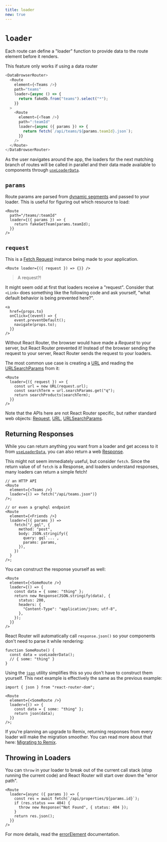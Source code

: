 ```yaml
---
title: loader
new: true
---
```


# `loader`

Each route can define a "loader" function to provide data to the route element before it renders.

<docs-error>This feature only works if using a data router</docs-error>

```js [5-7,12-14]
<DataBrowserRouter>
  <Route
    element={<Teams />}
    path="teams"
    loader={async () => {
      return fakeDb.from("teams").select("*");
    }}
  >
    <Route
      element={<Team />}
      path=":teamId"
      loader={async ({ params }) => {
        return fetch(`/api/teams/${params.teamId}.json`);
      }}
    />
  </Route>
</DataBrowserRouter>
```

As the user navigates around the app, the loaders for the next matching branch of routes will be called in parallel and their data made available to components through [`useLoaderData`][useloaderdata].

## `params`

Route params are parsed from [dynamic segments][dynamicsegments] and passed to your loader. This is useful for figuring out which resource to load:

```tsx
<Route
  path="/teams/:teamId"
  loader={({ params }) => {
    return fakeGetTeam(params.teamId);
  }}
/>
```

## `request`

This is a [Fetch Request][request] instance being made to your application.

```tsx
<Route loader={({ request }) => {}} />
```

> A request?!

It might seem odd at first that loaders receive a "request". Consider that `<Link>` does something like the following code and ask yourself, "what default behavior is being prevented here?".

```tsx [4]
<a
  href={props.to}
  onClick={(event) => {
    event.preventDefault();
    navigate(props.to);
  }}
/>
```

Without React Router, the browser would have made a <i>Request</i> to your server, but React Router prevented it! Instead of the browser sending the request to your server, React Router sends the request to your loaders.

The most common use case is creating a [URL][url] and reading the [URLSearchParams][urlsearchparams] from it:

```tsx
<Route
  loader={({ request }) => {
    const url = new URL(request.url);
    const searchTerm = url.searchParams.get("q");
    return searchProducts(searchTerm);
  }}
/>
```

Note that the APIs here are not React Router specific, but rather standard web objects: [Request][request], [URL][url], [URLSearchParams][urlsearchparams].

## Returning Responses

While you can return anything you want from a loader and get access to it from [`useLoaderData`][useloaderdata], you can also return a web [Response][response].

This might not seem immediately useful, but consider `fetch`. Since the return value of of `fetch` is a Response, and loaders understand responses, many loaders can return a simple fetch!

```tsx [4,11-17]
// an HTTP API
<Route
  element={<Teams />}
  loader={() => fetch("/api/teams.json")}
/>;

// or even a graphql endpoint
<Route
  element={<Friends />}
  loader={({ params }) =>
    fetch("/_gql", {
      method: "post",
      body: JSON.stringify({
        query: gql`...`,
        params: params,
      }),
    })
  }
/>;
```

You can construct the response yourself as well:

```tsx [5-10]
<Route
  element={<SomeRoute />}
  loader={() => {
    const data = { some: "thing" };
    return new Response(JSON.stringify(data), {
      status: 200,
      headers: {
        "Content-Type": "application/json; utf-8",
      },
    });
  }}
/>
```

React Router will automatically call `response.json()` so your components don't need to parse it while rendering:

```tsx
function SomeRoute() {
  const data = useLoaderData();
  // { some: "thing" }
}
```

Using the [`json`][json] utility simplifies this so you don't have to construct them yourself. This next example is effectively the same as the previous example:

```tsx
import { json } from "react-router-dom";

<Route
  element={<SomeRoute />}
  loader={() => {
    const data = { some: "thing" };
    return json(data);
  }}
/>;
```

If you're planning an upgrade to Remix, returning responses from every loader will make the migration smoother. You can read more about that here: [Migrating to Remix][migratingtoremix].

## Throwing in Loaders

You can `throw` in your loader to break out of the current call stack (stop running the current code) and React Router will start over down the "error path".

```tsx [5]
<Route
  loader={async ({ params }) => {
    const res = await fetch(`/api/properties/${params.id}`);
    if (res.status === 404) {
      throw new Response("Not Found", { status: 404 });
    }
    return res.json();
  }}
/>
```

For more details, read the [errorElement][errorelement] documentation.

[dynamicsegments]: ./route#dynamic-segments
[request]: https://developer.mozilla.org/en-US/docs/Web/API/Request
[response]: https://developer.mozilla.org/en-US/docs/Web/API/Response
[url]: https://developer.mozilla.org/en-US/docs/Web/API/URL
[urlsearchparams]: https://developer.mozilla.org/en-US/docs/Web/API/URLSearchParams
[migratingtoremix]: ../guides/migrating-to-remix
[useloaderdata]: ../hooks/use-loader-data
[json]: ../fetch/json
[errorelement]: ./error-element

